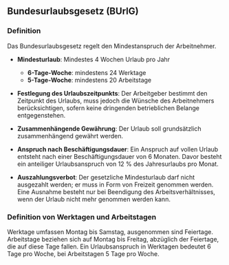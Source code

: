 ## Bundesurlaubsgesetz (BUrlG)

### Definition

Das Bundesurlaubsgesetz regelt den Mindestanspruch der Arbeitnehmer.

- **Mindesturlaub**: Mindestes 4 Wochen Urlaub pro Jahr
  - **6-Tage-Woche**: mindestens 24 Werktage
  - **5-Tage-Woche**: mindestens 20 Arbeitstage

- **Festlegung des Urlaubszeitpunkts**: Der Arbeitgeber bestimmt den Zeitpunkt des Urlaubs, muss jedoch die Wünsche des Arbeitnehmers berücksichtigen, sofern keine dringenden betrieblichen Belange entgegenstehen.

- **Zusammenhängende Gewährung**: Der Urlaub soll grundsätzlich zusammenhängend gewährt werden.

- **Anspruch nach Beschäftigungsdauer**: Ein Anspruch auf vollen Urlaub entsteht nach einer Beschäftigungsdauer von 6 Monaten. Davor besteht ein anteiliger Urlaubsanspruch von 12 % des Jahresurlaubs pro Monat.

- **Auszahlungsverbot**: Der gesetzliche Mindesturlaub darf nicht ausgezahlt werden; er muss in Form von Freizeit genommen werden. Eine Ausnahme besteht nur bei Beendigung des Arbeitsverhältnisses, wenn der Urlaub nicht mehr genommen werden kann.

### Definition von Werktagen und Arbeitstagen

Werktage umfassen Montag bis Samstag, ausgenommen sind Feiertage. Arbeitstage beziehen sich auf Montag bis Freitag, abzüglich der Feiertage, die auf diese Tage fallen. Ein Urlaubsanspruch in Werktagen bedeutet 6 Tage pro Woche, bei Arbeitstagen 5 Tage pro Woche.